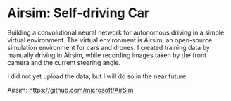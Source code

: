# Airsim: Self-driving Car
Building a convolutional neural network for autonomous driving in a simple virtual environment. 
The virtual environment is Airsim, an open-source simulation environment for cars and drones.
I created training data by manually driving in Airsim, while recording images taken by the front camera and the current steering angle.

I did not yet upload the data, but I will do so in the near future.


Airsim:
https://github.com/microsoft/AirSim
